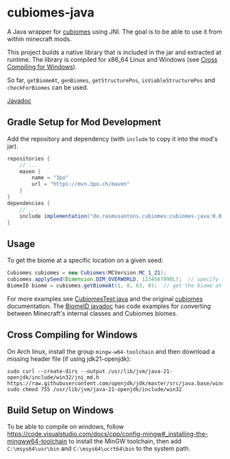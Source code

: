 # cubiomes-java
A Java wrapper for [cubiomes](https://github.com/Cubitect/cubiomes/) using JNI.
The goal is to be able to use it from within minecraft mods.

This project builds a native library that is included in the jar and extracted at runtime.
The library is compiled for x86_64 Linux and Windows (see [Cross Compiling for Windows](#cross-compiling-for-windows)).

So far, `getBiomeAt`, `genBiomes`, `getStructurePos`, `isViableStructurePos` and `checkForBiomes` can be used.

[Javadoc](https://3po.ch/cubiomes-java)

## Gradle Setup for Mod Development
Add the repository and dependency (with `include` to copy it into the mod's jar).
```groovy
repositories {
    // ...
    maven {
        name = "3po"
        url = "https://mvn.3po.ch/maven"
    }
}
dependencies {
    // ...
    include implementation("de.rasmusantons.cubiomes:cubiomes-java:0.0.5")
}
```

## Usage
To get the biome at a specific location on a given seed:
```java
Cubiomes cubiomes = new Cubiomes(MCVersion.MC_1_21);
cubiomes.applySeed(Dimension.DIM_OVERWORLD, 1234567890L);  // specify the dimension and the seed
BiomeID biome = cubiomes.getBiomeAt(1, 0, 63, 0);  // get the biome at (0, 63, 0) with a scale of 1
```

For more examples see [CubiomesTest.java](https://github.com/RasmusAntons/cubiomes-java/blob/main/src/test/java/de/rasmusantons/cubiomes/CubiomesTest.java)
and the original [cubiomes](https://github.com/Cubitect/cubiomes/) documentation.
The [BiomeID javadoc](https://3po.ch/cubiomes-java/de/rasmusantons/cubiomes/BiomeID.html) has code examples for converting between Minecraft's internal classes and Cubiomes biomes. 

## Cross Compiling for Windows
On Arch linux, install the group `mingw-w64-toolchain` and then download a missing header file (if using jdk21-openjdk):
```
sudo curl --create-dirs --output /usr/lib/jvm/java-21-openjdk/include/win32/jni_md.h https://raw.githubusercontent.com/openjdk/jdk/master/src/java.base/windows/native/include/jni_md.h
sudo chmod 755 /usr/lib/jvm/java-21-openjdk/include/win32
```

## Build Setup on Windows
To be able to compile on windows, follow https://code.visualstudio.com/docs/cpp/config-mingw#_installing-the-mingww64-toolchain
to install the MinGW toolchain, then add `C:\msys64\usr\bin` and `C:\msys64\ucrt64\bin` to the system path.

